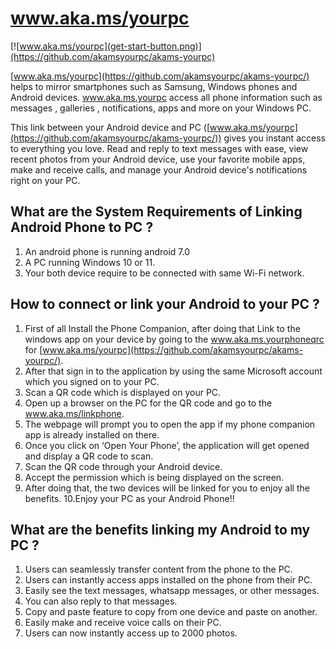# www.aka.ms/yourpc

[![www.aka.ms/yourpc](get-start-button.png)](https://github.com/akamsyourpc/akams-yourpc)

[www.aka.ms/yourpc](https://github.com/akamsyourpc/akams-yourpc/) helps to mirror smartphones such as Samsung, Windows phones and Android devices. www.aka.ms.yourpc access all phone information such as messages , galleries , notifications, apps and more on your Windows PC.   

This link between your Android device and PC ([www.aka.ms/yourpc](https://github.com/akamsyourpc/akams-yourpc/)) gives you instant access to everything you love. Read and reply to text messages with ease, view recent photos from your Android device, use your favorite mobile apps, make and receive calls, and manage your Android device's notifications right on your PC.

## What are the System Requirements of Linking Android Phone to PC ?

1. An android phone is running android 7.0
2. A PC running Windows 10 or 11.
3. Your both device require to be connected with same Wi-Fi network.

## How to connect or link your Android to your PC ?

1. First of all Install the Phone Companion, after doing that Link to the windows app on your device by going to the www.aka.ms.yourphoneqrc for [www.aka.ms/yourpc](https://github.com/akamsyourpc/akams-yourpc/). 
2. After that sign in to the application by using the same Microsoft account which you signed on to your PC. 
3. Scan a QR code which is displayed on your PC.
4. Open up a browser on the PC for the QR code and go to the www.aka.ms/linkphone.
5. The webpage will prompt you to open the app if my phone companion app is already installed on there. 
6. Once you click on ‘Open Your Phone’, the application will get opened and display a QR code to scan.
7. Scan the QR code through your Android device.
8. Accept the permission which is being displayed on the screen.
9. After doing that, the two devices will be linked for you to enjoy all the benefits.
10.Enjoy your PC as your Android Phone!!


## What are the benefits linking my Android to my PC ?

1. Users can seamlessly transfer content from the phone to the PC. 
2. Users can instantly access apps installed on the phone from their PC. 
3. Easily see the text messages, whatsapp messages, or other messages.
4. You can also reply to that messages.
5. Copy and paste feature to copy from one device and paste on another. 
6. Easily make and receive voice calls on their PC.
7. Users can now instantly access up to 2000 photos.
